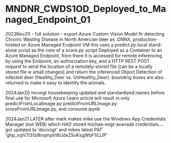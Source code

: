# MNDNR_CWDS1OD_Deployed_to_Managed_Endpoint_01
2023Nov25 - full solution - export Azure Custom Vision Model fir detecting Chronic Wasting Disease in North Amercian deer as .ONNX, production-hosted on Azure Managed Endpoint VM
this uses a predict.py local stand-alone script as the core of a score.py script Deployed as a Container to an Azure Managed Endpoint, from there it is accessed for remote inferencing
by using the Endpoint, an authorization key, and a HTTP REST POST request to send the location of a remotely-stored file (can be a locally stored file w small changes) and return
the inferenced Object Detection of infected deer (Healthy_Deer vs. UnHealthy_Deer).  bounding boxes are also returned to make it easy to identify the animals.  

2024Jan20 mcvogt housekeeping
updated and standardized names before final use for Microsoft Azure Learn article
will result in only predictFromLocalImage.py predictFromURLImage.py scoreFromURLImage.py, and consume.ipynb


2024Jan21 LATER after mark makes mike use the Windows App Credentials Manager (not WEB) which HAD stored michae-vogt-avanade credentials....   got updated to 'docvogt' and mikes latest PAT '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'

